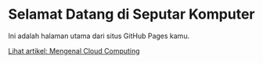 # Selamat Datang di Seputar Komputer

Ini adalah halaman utama dari situs GitHub Pages kamu.

[Lihat artikel: Mengenal Cloud Computing](mengenal-cloud-computing.md)
